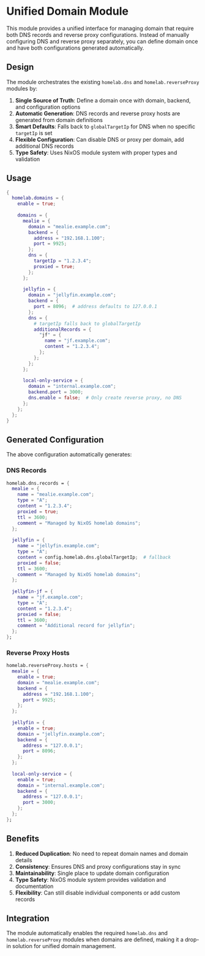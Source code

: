 # Unified Domain Module

This module provides a unified interface for managing domain that require both DNS records and reverse proxy configurations. Instead of manually configuring DNS and reverse proxy separately, you can define domain once and have both configurations generated automatically.

## Design

The module orchestrates the existing `homelab.dns` and `homelab.reverseProxy` modules by:

1. **Single Source of Truth**: Define a domain once with domain, backend, and configuration options
2. **Automatic Generation**: DNS records and reverse proxy hosts are generated from domain definitions
3. **Smart Defaults**: Falls back to `globalTargetIp` for DNS when no specific `targetIp` is set
4. **Flexible Configuration**: Can disable DNS or proxy per domain, add additional DNS records
5. **Type Safety**: Uses NixOS module system with proper types and validation

## Usage

```nix
{
  homelab.domains = {
    enable = true;
    
    domains = {
      mealie = {
        domain = "mealie.example.com";
        backend = {
          address = "192.168.1.100";
          port = 9925;
        };
        dns = {
          targetIp = "1.2.3.4";
          proxied = true;
        };
      };
      
      jellyfin = {
        domain = "jellyfin.example.com";
        backend = {
          port = 8096;  # address defaults to 127.0.0.1
        };
        dns = {
          # targetIp falls back to globalTargetIp
          additionalRecords = {
            "jf" = {
              name = "jf.example.com";
              content = "1.2.3.4";
            };
          };
        };
      };
      
      local-only-service = {
        domain = "internal.example.com";
        backend.port = 3000;
        dns.enable = false;  # Only create reverse proxy, no DNS
      };
    };
  };
}
```

## Generated Configuration

The above configuration automatically generates:

### DNS Records
```nix
homelab.dns.records = {
  mealie = {
    name = "mealie.example.com";
    type = "A";
    content = "1.2.3.4";
    proxied = true;
    ttl = 3600;
    comment = "Managed by NixOS homelab domains";
  };
  
  jellyfin = {
    name = "jellyfin.example.com";
    type = "A";
    content = config.homelab.dns.globalTargetIp;  # fallback
    proxied = false;
    ttl = 3600;
    comment = "Managed by NixOS homelab domains";
  };
  
  jellyfin-jf = {
    name = "jf.example.com";
    type = "A";
    content = "1.2.3.4";
    proxied = false;
    ttl = 3600;
    comment = "Additional record for jellyfin";
  };
};
```

### Reverse Proxy Hosts
```nix
homelab.reverseProxy.hosts = {
  mealie = {
    enable = true;
    domain = "mealie.example.com";
    backend = {
      address = "192.168.1.100";
      port = 9925;
    };
  };
  
  jellyfin = {
    enable = true;
    domain = "jellyfin.example.com";
    backend = {
      address = "127.0.0.1";
      port = 8096;
    };
  };
  
  local-only-service = {
    enable = true;
    domain = "internal.example.com";
    backend = {
      address = "127.0.0.1";
      port = 3000;
    };
  };
};
```

## Benefits

1. **Reduced Duplication**: No need to repeat domain names and domain details
2. **Consistency**: Ensures DNS and proxy configurations stay in sync
3. **Maintainability**: Single place to update domain configuration
4. **Type Safety**: NixOS module system provides validation and documentation
5. **Flexibility**: Can still disable individual components or add custom records

## Integration

The module automatically enables the required `homelab.dns` and `homelab.reverseProxy` modules when domains are defined, making it a drop-in solution for unified domain management. 